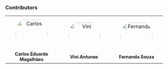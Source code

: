 ### Contributors

<table>
<tr>
    <td align="center" style="word-wrap: break-word; width: 150.0; height: 150.0">
        <a href=https://github.com/1cadumagalhaes>
            <img src=https://avatars.githubusercontent.com/u/40048825?v=4 width="100;"  style="border-radius:50%;align-items:center;justify-content:center;overflow:hidden;padding-top:10px" alt=Carlos Eduardo Magalhães/>
            <br />
            <sub style="font-size:14px"><b>Carlos Eduardo Magalhães</b></sub>
        </a>
    </td>
    <td align="center" style="word-wrap: break-word; width: 150.0; height: 150.0">
        <a href=https://github.com/ViniViniAntunes>
            <img src=https://avatars.githubusercontent.com/u/57882903?v=4 width="100;"  style="border-radius:50%;align-items:center;justify-content:center;overflow:hidden;padding-top:10px" alt=Vini Antunes/>
            <br />
            <sub style="font-size:14px"><b>Vini Antunes</b></sub>
        </a>
    </td>
    <td align="center" style="word-wrap: break-word; width: 150.0; height: 150.0">
        <a href=https://github.com/leitoraincomum>
            <img src=https://avatars.githubusercontent.com/u/52082710?v=4 width="100;"  style="border-radius:50%;align-items:center;justify-content:center;overflow:hidden;padding-top:10px" alt=Fernanda Souza/>
            <br />
            <sub style="font-size:14px"><b>Fernanda Souza</b></sub>
        </a>
    </td>
</tr>
</table>
